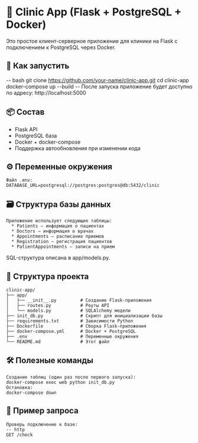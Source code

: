 # 🏥 Clinic App (Flask + PostgreSQL + Docker)

Это простое клиент-серверное приложение для клиники на Flask с подключением к PostgreSQL через Docker.

## 🚀 Как запустить
  -- bash
  git clone https://github.com/your-name/clinic-app.git
  cd clinic-app
  docker-compose up --build
  -- После запуска приложение будет доступно по адресу:
  http://localhost:5000

## 📦 Состав
  * Flask API
  * PostgreSQL база
  * Docker + docker-compose
  * Поддержка автообновления при изменении кода

## ⚙️ Переменные окружения
    Файл .env:
    DATABASE_URL=postgresql://postgres:postgres@db:5432/clinic

## 🗃 Структура базы данных
    Приложение использует следующие таблицы:
      * Patients — информация о пациентах
      * Doctors — информация о врачах
      * Appointments — расписание приемов
      * Registration — регистрация пациентов
      * PatientAppointments — записи на прием
  SQL-структура описана в app/models.py.


## 📂 Структура проекта
    clinic-app/
    ├── app/
    │   ├── __init__.py         # Создание Flask-приложения
    │   ├── routes.py           # Роуты API
    │   └── models.py           # SQLAlchemy модели
    ├── init_db.py              # Скрипт для инициализации базы
    ├── requirements.txt        # Зависимости Python
    ├── Dockerfile              # Сборка Flask-приложения
    ├── docker-compose.yml      # Docker + PostgreSQL
    ├── .env                    # Переменные окружения
    └── README.md               # Этот файл


## 🛠 Полезные команды
    Создание таблиц (один раз после первого запуска):
    docker-compose exec web python init_db.py
    Остановка:
    docker-compose down

## 🧪 Пример запроса
    Проверь подключение к базе:
    -- http
    GET /check
